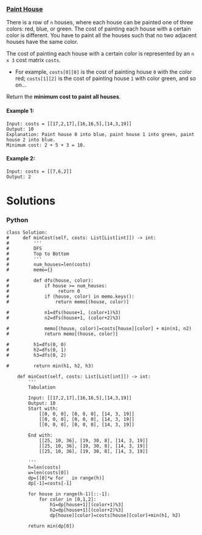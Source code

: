 ### [Paint House](https://leetcode.com/problems/paint-house/) <br>

There is a row of `n` houses, where each house can be painted one of three colors: red, blue, or green. The cost of painting each house with a certain color is different. You have to paint all the houses such that no two adjacent houses have the same color.

The cost of painting each house with a certain color is represented by an `n x 3` cost matrix `costs`.

 - For example, `costs[0][0]` is the cost of painting house `0` with the color red; `costs[1][2]` is the cost of painting house `1` with color green, and so on...


Return the **minimum cost to paint all houses**.



#### Example 1:

```
Input: costs = [[17,2,17],[16,16,5],[14,3,19]]
Output: 10
Explanation: Paint house 0 into blue, paint house 1 into green, paint house 2 into blue.
Minimum cost: 2 + 5 + 3 = 10.

```

#### Example 2:

```
Input: costs = [[7,6,2]]
Output: 2

```

# Solutions

### Python
```
class Solution:
#     def minCost(self, costs: List[List[int]]) -> int:
#         '''
#         DFS 
#         Top to Bottom
#         '''
#         num_houses=len(costs)
#         memo={}
        
#         def dfs(house, color):
#             if house >= num_houses:
#                  return 0
#             if (house, color) in memo.keys():
#                 return memo[(house, color)]
            
#             n1=dfs(house+1, (color+1)%3)
#             n2=dfs(house+1, (color+2)%3)

#             memo[(house, color)]=costs[house][color] + min(n1, n2)
#             return memo[(house, color)]
        
#         h1=dfs(0, 0)
#         h2=dfs(0, 1)
#         h3=dfs(0, 2)
        
#         return min(h1, h2, h3)
        
    def minCost(self, costs: List[List[int]]) -> int:
        '''
        Tabulation
        
        Input: [[17,2,17],[16,16,5],[14,3,19]]
        Output: 10
        Start with:
            [[0, 0, 0], [0, 0, 0], [14, 3, 19]]
            [[0, 0, 0], [0, 0, 0], [14, 3, 19]]
            [[0, 0, 0], [0, 0, 0], [14, 3, 19]]
            
        End with:
            [[25, 10, 36], [19, 30, 8], [14, 3, 19]]
            [[25, 10, 36], [19, 30, 8], [14, 3, 19]]
            [[25, 10, 36], [19, 30, 8], [14, 3, 19]]
        
        '''
        h=len(costs)
        w=len(costs[0])
        dp=[[0]*w for _ in range(h)]
        dp[-1]=costs[-1]
        
        for house in range(h-1)[::-1]:
            for color in [0,1,2]:
                h1=dp[house+1][(color+1)%3]
                h2=dp[house+1][(color+2)%3]
                dp[house][color]=costs[house][color]+min(h1, h2)
        
        return min(dp[0])
```
